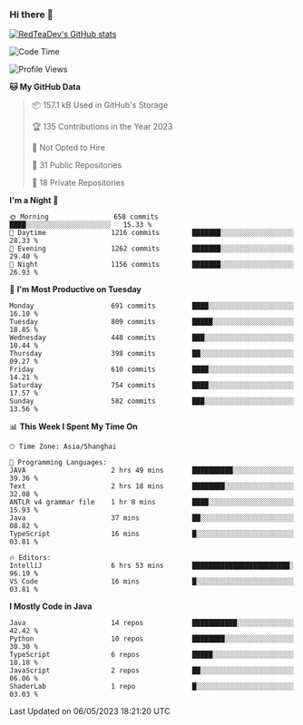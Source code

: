### Hi there 👋

<!--
**RedTeaDev/RedTeaDev** is a ✨ _special_ ✨ repository because its `README.md` (this file) appears on your GitHub profile.

Here are some ideas to get you started:

- 🔭 I’m currently working on ...
- 🌱 I’m currently learning ...
- 👯 I’m looking to collaborate on ...
- 🤔 I’m looking for help with ...
- 💬 Ask me about ...
- 📫 How to reach me: ...
- 😄 Pronouns: ...
- ⚡ Fun fact: ...
-->

<!--
[![wakatime](https://wakatime.com/badge/user/6b101ed0-04c0-4490-9283-eb61f2efff96.svg)](https://wakatime.com/@6b101ed0-04c0-4490-9283-eb61f2efff96)
!-->

[![RedTeaDev's GitHub stats](https://github-readme-stats.vercel.app/api?username=RedTeaDev)](https://github.com/anuraghazra/github-readme-stats)
<!--
[![willianrod's wakatime stats](https://github-readme-stats.vercel.app/api/wakatime?username=RedTeaDev)](https://github.com/anuraghazra/github-readme-stats)
!-->
<!--START_SECTION:waka-->
![Code Time](http://img.shields.io/badge/Code%20Time-1%2C385%20hrs-blue)

![Profile Views](http://img.shields.io/badge/Profile%20Views-1-blue)

**🐱 My GitHub Data** 

> 📦 157.1 kB Used in GitHub's Storage 
 > 
> 🏆 135 Contributions in the Year 2023
 > 
> 🚫 Not Opted to Hire
 > 
> 📜 31 Public Repositories 
 > 
> 🔑 18 Private Repositories 
 > 
**I'm a Night 🦉** 

```text
🌞 Morning                658 commits         ████░░░░░░░░░░░░░░░░░░░░░   15.33 % 
🌆 Daytime                1216 commits        ███████░░░░░░░░░░░░░░░░░░   28.33 % 
🌃 Evening                1262 commits        ███████░░░░░░░░░░░░░░░░░░   29.40 % 
🌙 Night                  1156 commits        ███████░░░░░░░░░░░░░░░░░░   26.93 % 
```
📅 **I'm Most Productive on Tuesday** 

```text
Monday                   691 commits         ████░░░░░░░░░░░░░░░░░░░░░   16.10 % 
Tuesday                  809 commits         █████░░░░░░░░░░░░░░░░░░░░   18.85 % 
Wednesday                448 commits         ███░░░░░░░░░░░░░░░░░░░░░░   10.44 % 
Thursday                 398 commits         ██░░░░░░░░░░░░░░░░░░░░░░░   09.27 % 
Friday                   610 commits         ████░░░░░░░░░░░░░░░░░░░░░   14.21 % 
Saturday                 754 commits         ████░░░░░░░░░░░░░░░░░░░░░   17.57 % 
Sunday                   582 commits         ███░░░░░░░░░░░░░░░░░░░░░░   13.56 % 
```


📊 **This Week I Spent My Time On** 

```text
🕑︎ Time Zone: Asia/Shanghai

💬 Programming Languages: 
JAVA                     2 hrs 49 mins       ██████████░░░░░░░░░░░░░░░   39.36 % 
Text                     2 hrs 18 mins       ████████░░░░░░░░░░░░░░░░░   32.08 % 
ANTLR v4 grammar file    1 hr 8 mins         ████░░░░░░░░░░░░░░░░░░░░░   15.93 % 
Java                     37 mins             ██░░░░░░░░░░░░░░░░░░░░░░░   08.82 % 
TypeScript               16 mins             █░░░░░░░░░░░░░░░░░░░░░░░░   03.81 % 

🔥 Editors: 
IntelliJ                 6 hrs 53 mins       ████████████████████████░   96.19 % 
VS Code                  16 mins             █░░░░░░░░░░░░░░░░░░░░░░░░   03.81 % 
```

**I Mostly Code in Java** 

```text
Java                     14 repos            ███████████░░░░░░░░░░░░░░   42.42 % 
Python                   10 repos            ████████░░░░░░░░░░░░░░░░░   30.30 % 
TypeScript               6 repos             █████░░░░░░░░░░░░░░░░░░░░   18.18 % 
JavaScript               2 repos             ██░░░░░░░░░░░░░░░░░░░░░░░   06.06 % 
ShaderLab                1 repo              █░░░░░░░░░░░░░░░░░░░░░░░░   03.03 % 
```




 Last Updated on 06/05/2023 18:21:20 UTC
<!--END_SECTION:waka-->


